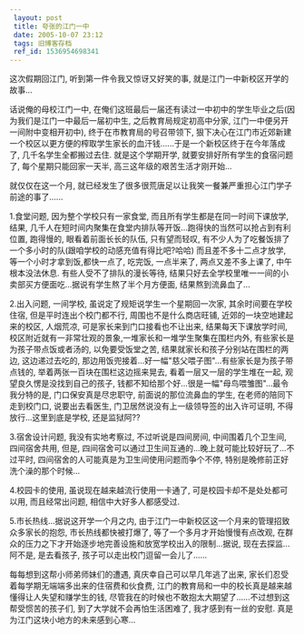 ```yaml
---
 layout: post
 title: 夸张的江门一中
 date: 2005-10-07 23:12
 tags: 旧博客存档
 ref_id: 1536954698341
---
```

这次假期回江门, 听到第一件令我又惊讶又好笑的事, 就是江门一中新校区开学的故事...



话说俺的母校江门一中, 在俺们这班最后一届还有读过一中初中的学生毕业之后(因为我们是江门一中最后一届初中生, 之后教育局规定初高中分家,
江门一中便另开一间附中变相开初中), 终于在市教育局的号召带领下,
狠下决心在江门市近郊新建一个校区以更方便的榨取学生家长的血汗钱......于是一个新校区终于在今年落成了, 几千名学生全都搬过去住. 就是这个学期开学,
就要安排好所有学生的食宿问题了, 每个星期只能回家一天半, 高三这年级的艰苦生活才刚开始...



就仅仅在这一个月, 就已经发生了很多很荒唐足以让我笑一餐兼严重担心江门学子前途的事了......



1.食堂问题, 因为整个学校只有一家食堂, 而且所有学生都是在同一时间下课放学, 结果,
几千人在短时间内聚集在食堂内排队等开饭...跑得快的当然可以抢占到有利位置, 跑得慢的, 眼看着前面长长的队伍, 只有望而轻叹,
有不少人为了吃餐饭排了一个多小时的队(跟咱学校的动感充值有得比吧?哈哈) 而且差不多十二点才放学, 等一个小时才拿到饭,都快一点了, 吃完饭, 一点半来了,
两点又差不多上课了, 中午根本没法休息. 有些人受不了排队的漫长等待, 结果只好去全学校里唯一一间的小卖部买方便面吃...据说有学生熬了半个月方便面,
结果熬到流鼻血了...



2.出入问题, 一间学校, 虽说定了规矩说学生一个星期回一次家, 其余时间要在学校住宿, 但是平时连出个校门都不行, 周围也不是什么商店旺铺,
近郊的一块空地建起来的校区, 人烟荒凉, 可是家长来到门口接看也不让出来, 结果每天下课放学时间,
校区附近就有一非常壮观的景象,一堆家长和一堆学生聚集在围栏内外, 有些家长是为孩子带点饭或者汤的, 以免要受饭堂之苦, 结果就家长和孩子分别站在围栏的两边,
这边递过去吃的, 那边用饭兜接着...好一幅"慈父喂子图"...有些家长是为孩子带点钱的, 举着两张一百块在围栏这边摇来晃去,
看着一层又一层的学生堆在一起, 观望良久愣是没找到自己的孩子, 钱都不知给那个好...很是一幅"母鸟喂雏图"...最令我分特的是, 门口保安真是尽忠职守,
前面说的那位流鼻血的学生, 在老师的陪同下走到校门口, 说要出去看医生, 门卫居然说没有上一级领导签的出入许可证明, 不得放行...这里到底是学校,
还是监狱阿??



3.宿舍设计问题, 我没有实地考察过, 不过听说是四间房间, 中间围着几个卫生间, 四间宿舍共用, 但是,
四间宿舍可以通过卫生间互通的...晚上就可能比较好玩了...不过平时, 四间宿舍的人可能真是为卫生间使用问题而争个不停,
特别是晚修前正好洗个澡的那个时候...



4.校园卡的使用, 虽说现在越来越流行使用一卡通了, 可是校园卡却不是处处都可以用, 而且经常出问题, 相信中大好多人都感受过.



5.市长热线...据说这开学一个月之内, 由于江门一中新校区这一个月来的管理招致众多家长的抱怨, 市长热线都快被打爆了, 等了一个多月才开始慢慢有点改观,
在群众的压力之下才开始逐步地完善设施和放宽学校出入的限制...据说, 现在去探监...阿不是, 是去看孩子, 孩子可以走出校门逗留一会儿了......





每每想到这帮小师弟师妹们的遭遇, 真庆幸自己可以早几年逃了出来, 家长们忍受着每学期无端端多出来的住宿费和伙食费,
江门的教育局和一中的校长真是越来越懂得让人失望和赚学生的钱, 尽管我在的时候也不敢抱太大期望了......不过想到这帮受惯苦的孩子们,
到了大学就不会再怕生活困难了, 我才感到有一丝的安慰. 真是为江门这块小地方的未来感到心寒...


